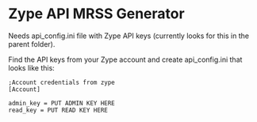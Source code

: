 # Zype API MRSS Generator


Needs api_config.ini file with Zype API keys (currently looks for this in the parent folder).

Find the API keys from your Zype account and create api_config.ini that looks like this:

```
;Account credentials from zype
[Account]

admin_key = PUT ADMIN KEY HERE
read_key = PUT READ KEY HERE
```